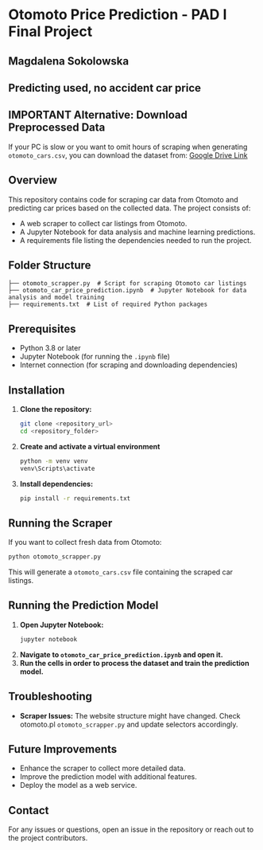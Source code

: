# Otomoto Price Prediction - PAD I Final Project
## Magdalena Sokolowska
## Predicting used, no accident car price

## IMPORTANT Alternative: Download Preprocessed Data
If your PC is slow or you want to omit hours of scraping when generating `otomoto_cars.csv`, you can download the dataset from:
[Google Drive Link](https://drive.google.com/file/d/1sGnE9eJetNg1TcoGLSfsMehVG4dB1yWF/view?usp=sharing)


## Overview
This repository contains code for scraping car data from Otomoto and predicting car prices based on the collected data. The project consists of:
- A web scraper to collect car listings from Otomoto.
- A Jupyter Notebook for data analysis and machine learning predictions.
- A requirements file listing the dependencies needed to run the project.

## Folder Structure
```
├── otomoto_scrapper.py  # Script for scraping Otomoto car listings
├── otomoto_car_price_prediction.ipynb  # Jupyter Notebook for data analysis and model training
├── requirements.txt  # List of required Python packages
```

## Prerequisites
- Python 3.8 or later
- Jupyter Notebook (for running the `.ipynb` file)
- Internet connection (for scraping and downloading dependencies)

## Installation
1. **Clone the repository:**
   ```sh
   git clone <repository_url>
   cd <repository_folder>
   ```

2. **Create and activate a virtual environment**
   ```sh
   python -m venv venv
   venv\Scripts\activate
   ```

3. **Install dependencies:**
   ```sh
   pip install -r requirements.txt
   ```

## Running the Scraper
If you want to collect fresh data from Otomoto:
```sh
python otomoto_scrapper.py
```
This will generate a `otomoto_cars.csv` file containing the scraped car listings.

## Running the Prediction Model
1. **Open Jupyter Notebook:**
   ```sh
   jupyter notebook
   ```
2. **Navigate to `otomoto_car_price_prediction.ipynb` and open it.**
3. **Run the cells in order to process the dataset and train the prediction model.**


## Troubleshooting
- **Scraper Issues:** The website structure might have changed. Check otomoto.pl `otomoto_scrapper.py` and update selectors accordingly.

## Future Improvements
- Enhance the scraper to collect more detailed data.
- Improve the prediction model with additional features.
- Deploy the model as a web service.

## Contact
For any issues or questions, open an issue in the repository or reach out to the project contributors.
